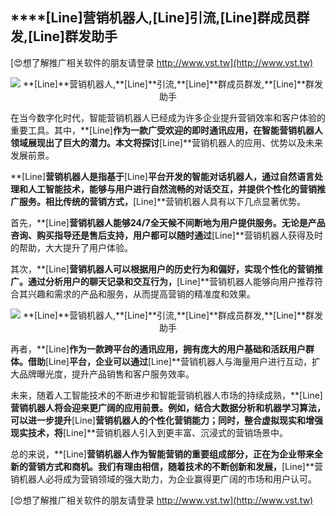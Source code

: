 ## ****[Line]**营销机器人,**[Line]**引流,**[Line]**群成员群发,**[Line]**群发助手**

[😍想了解推广相关软件的朋友请登录 http://www.vst.tw](http://www.vst.tw)

 <center><img src="https://vst.tw/MP4/tuiguang/png/2.png" alt="**[Line]**营销机器人,**[Line]**引流,**[Line]**群成员群发,**[Line]**群发助手"></center>

在当今数字化时代，智能营销机器人已经成为许多企业提升营销效率和客户体验的重要工具。其中，**[Line]**作为一款广受欢迎的即时通讯应用，在智能营销机器人领域展现出了巨大的潜力。本文将探讨**[Line]**营销机器人的应用、优势以及未来发展前景。

**[Line]**营销机器人是指基于**[Line]**平台开发的智能对话机器人，通过自然语言处理和人工智能技术，能够与用户进行自然流畅的对话交互，并提供个性化的营销推广服务。相比传统的营销方式，**[Line]**营销机器人具有以下几点显著优势。

首先，**[Line]**营销机器人能够24/7全天候不间断地为用户提供服务。无论是产品咨询、购买指导还是售后支持，用户都可以随时通过**[Line]**营销机器人获得及时的帮助，大大提升了用户体验。

其次，**[Line]**营销机器人可以根据用户的历史行为和偏好，实现个性化的营销推广。通过分析用户的聊天记录和交互行为，**[Line]**营销机器人能够向用户推荐符合其兴趣和需求的产品和服务，从而提高营销的精准度和效果。

 <center><img src="https://vst.tw/MP4/tuiguang/png/1.png" alt="**[Line]**营销机器人,**[Line]**引流,**[Line]**群成员群发,**[Line]**群发助手"></center>

再者，**[Line]**作为一款跨平台的通讯应用，拥有庞大的用户基础和活跃用户群体。借助**[Line]**平台，企业可以通过**[Line]**营销机器人与海量用户进行互动，扩大品牌曝光度，提升产品销售和客户服务效率。

未来，随着人工智能技术的不断进步和智能营销机器人市场的持续成熟，**[Line]**营销机器人将会迎来更广阔的应用前景。例如，结合大数据分析和机器学习算法，可以进一步提升**[Line]**营销机器人的个性化营销能力；同时，整合虚拟现实和增强现实技术，将**[Line]**营销机器人引入到更丰富、沉浸式的营销场景中。

总的来说，**[Line]**营销机器人作为智能营销的重要组成部分，正在为企业带来全新的营销方式和商机。我们有理由相信，随着技术的不断创新和发展，**[Line]**营销机器人必将成为营销领域的强大助力，为企业赢得更广阔的市场和用户认可。

[😍想了解推广相关软件的朋友请登录 http://www.vst.tw](http://www.vst.tw)



